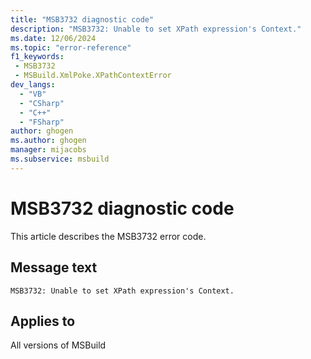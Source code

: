 ```yaml
---
title: "MSB3732 diagnostic code"
description: "MSB3732: Unable to set XPath expression's Context."
ms.date: 12/06/2024
ms.topic: "error-reference"
f1_keywords:
 - MSB3732
 - MSBuild.XmlPoke.XPathContextError
dev_langs:
  - "VB"
  - "CSharp"
  - "C++"
  - "FSharp"
author: ghogen
ms.author: ghogen
manager: mijacobs
ms.subservice: msbuild
---
```


# MSB3732 diagnostic code

<!-- :::ErrorDefinitionDescription::: -->
<!-- :::editable-content name="introDescription"::: -->
This article describes the MSB3732 error code.
<!-- :::editable-content-end::: -->

## Message text

```output
MSB3732: Unable to set XPath expression's Context.
```

<!-- :::editable-content name="postOutputDescription"::: -->
<!--
{StrBegin="MSB3732: "}
-->
<!-- :::editable-content-end::: -->
<!-- :::ErrorDefinitionDescription-end::: -->

## Applies to

All versions of MSBuild
